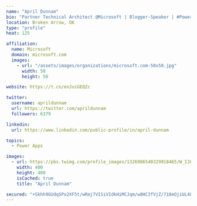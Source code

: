 ```yaml
---
name: "April Dunnam"
bio: "Partner Technical Architect @Microsoft | Blogger-Speaker | #PowerApps, #PowerAutomate, #Office365, #SharePoint | #WIT | #Karaoke Queen"
location: Broken Arrow, OK
type: "profile"
heat: 125

affiliation:
  name: Microsoft
  domain: microsoft.com
  images:
    - url: "/assets/images/organizations/microsoft.com-50x50.jpg"
      width: 50
      height: 50

website: https://t.co/enJuiGEQZc

twitter:
  username: aprildunnam
  url: https://twitter.com/aprildunnam
  followers: 6379

linkedin:
  url: https://www.linkedin.com/public-profile/in/april-dunnam

topics:
  - Power Apps

images:
  - url: https://pbs.twimg.com/profile_images/1326986540329918465/W_IJ6Ih2_400x400.jpg
    width: 400
    height: 400
    isCached: true
    title: "April Dunnam"

secured: "+Skhh9GUdqSPo2XF5t/wRmj7VISiVIdkHiMCJqm/w8HC3fVjZ/718eOjiUL48dHBfONqgeL2Xq6bRKgCLRNrL9hNuHSopKYW/PCkpt3hcRhHgrQT7MWxthWZqM6ZGS4G25GiP6uu1Foxs+hbQUK0CqX9AYinqdMU/vkc1BZUi7hMg39ZUI5wh/wIMq9DcjLRtWJ0KjdDiWCq3nlTtGTa8Qb8AZDvXDv4dZEoQ/mrGlRlqdGWdK8cwOjnfTTTCiEArfruNlB6lfDnTwElNqOX6DQYS/ZtFB6If8BoPrB+mYEBfgbLsr3VpWdCnTwwBlsOEaYUUU5KOjWNzvq2c8b9xHULSAziRashkFoEIqw0QIeBZeAY9hAIDUInSt/2osP3FkkjtvRfzj0AIlsTRWQBJku2qYxhNF2nVmgo9+tqbLY=;mbB6eZYVWUeQZWDUlYJMkg=="
---
```


